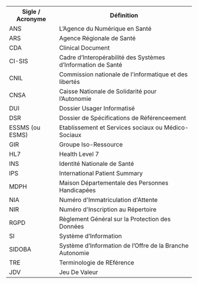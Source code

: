 <table style="width:100%">
  <tr>
    <th>Sigle / Acronyme</th>
    <th>Définition</th>
  </tr>
  <tr>
    <td>ANS</td>
    <td>L’Agence du Numérique en Santé</td>
  </tr>
  <tr>
    <td>ARS</td>
    <td>Agence Régionale de Santé</td>
  </tr>
  <tr>
    <td>CDA</td>
    <td>Clinical Document</td>
  </tr>
  <tr>
    <td>CI-SIS</td>
    <td>Cadre d’Interopérabilité des Systèmes d’Information de Santé</td>
  </tr>
  <tr>
    <td>CNIL</td>
    <td>Commission nationale de l'informatique et des libertés</td>
  </tr>
  <tr>
    <td>CNSA</td>
    <td>Caisse Nationale de Solidarité pour l’Autonomie</td>
  </tr>
  <tr>
    <td>DUI</td>
    <td>Dossier Usager Informatisé</td>
  </tr>
  <tr>
    <td>DSR</td>
    <td>Dossier de Spécifications de Référenceement</td>
  </tr>
  <tr>
    <td>ESSMS (ou ESMS)</td>
    <td>Etablissement et Services sociaux ou Médico-Sociaux</td>
  </tr>
  <tr>
    <td>GIR</td>
    <td>Groupe Iso-Ressource</td>
  </tr>
  <tr>
    <td>HL7</td>
    <td>Health Level 7</td>
  </tr>
  <tr>
    <td>INS</td>
    <td>Identité Nationale de Santé</td>
  </tr>
  <tr>
    <td>IPS</td>
    <td>International Patient Summary</td>
  </tr>
  <tr>
    <td>MDPH</td>
    <td>Maison Départementale des Personnes Handicapées</td>
  </tr>
  <tr>
    <td>NIA</td>
    <td>Numéro d'Immatriculation d'Attente</td>
  </tr>
  <tr>
    <td>NIR</td>
    <td>Numéro d'Inscription au Répertoire</td>
  </tr>
  <tr>
    <td>RGPD</td>
    <td>Règlement Général sur la Protection des Données</td>
  </tr>
  <tr>
    <td>SI</td>
    <td>Système d’Information</td>
  </tr>
  <tr>
    <td>SIDOBA</td>
    <td>Système d’Information de l’Offre de la Branche Autonomie</td>
  </tr>
  <tr>
    <td>TRE</td>
    <td>Terminologie de REférence</td>
  </tr>
  <tr>
    <td>JDV</td>
    <td>Jeu De Valeur</td>
  </tr>
</table>